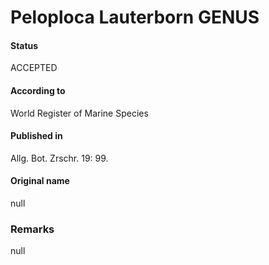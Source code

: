 # Peloploca Lauterborn GENUS

#### Status
ACCEPTED

#### According to
World Register of Marine Species

#### Published in
Allg. Bot. Zrschr. 19: 99.

#### Original name
null

### Remarks
null